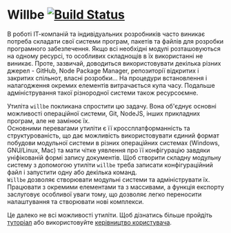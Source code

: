 # Willbe [![Build Status](https://travis-ci.org/Wandalen/willbe.svg?branch=master)](https://travis-ci.org/Wandalen/willbe)

В роботі ІТ-компаній та індивідуальних розробників часто виникає потреба складати свої системи програм, пакетів та файлів для розробки програмного забезпечення. Якщо всі необхідні модулі розташовуються на одному ресурсі, то особливих складнощів в їх використанні не виникає. Проте, зазвичай, доводиться використовувати декілька різних джерел - GitHub, Node Package Manager, репозиторії відкритих і закритих спільнот, власні розробки... На процедури встановлення і налагодження окремих елементів витрачається купа часу. Подальше адміністрування такої різнородної системи також ресурсоємне.  

Утиліта `willbe` покликана спростити цю задачу. Вона об'єднує основні можливості операційної системи, Git, NodeJS, інших прикладних програм, але не замінює їх.  
Основними перевагами утиліти є її кроссплатформанність та структурованість, що дає можливість використовувати єдиний формат побудови модульної системи в різних операційних системах (Windows, GNU/Linux, Mac) та мати чітке уявлення про її конфігурацію завдяки уніфікованій формі запису документів. Щоб створити складну модульну систему з допомогою утиліти `willbe` треба записати конфігураційний файл і запустити одну або декілька команд.  
`Willbe` дозволяє створювати модульні системи та адмініструвати їх. Працювати з окремими елементами та з массивами, а функція експорту заслуговує особливої уваги тому, що дозволяє легко переносити налаштування та створювати нові комплекси.  

Це далеко не всі можливості утиліти. Щоб дізнатись більше пройдіть [туторіал](Topics.ukr.md#tutorials) або використовуйте [керівництво користувача](Topics.ukr.md#manuals).
